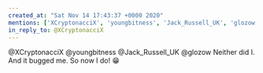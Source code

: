 ```yaml
---
created_at: "Sat Nov 14 17:43:37 +0000 2020"
mentions: ['XCryptonacciX', 'youngbitness', 'Jack_Russell_UK', 'glozow']
in_reply_to: @XCryptonacciX
---
```


@XCryptonacciX @youngbitness @Jack_Russell_UK @glozow Neither did I. And it bugged me. So now I do! 😁